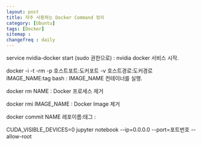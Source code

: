 ```yaml
---
layout: post
title: 자주 사용하는 Docker Command 정리 
category: [Ubuntu]
tags: [Docker]
sitemap :
changefreq : daily
---
```


service nvidia-docker start (sudo 권한으로) : nvidia docker 서비스 시작.

docker -i -t -rm -p 호스트포트:도커포트 -v 호스트경로:도커경로 IMAGE_NAME:tag bash : IMAGE_NAME 컨테이너를 실행.

docker rm NAME : Docker 프로세스 제거

docker rmi IMAGE_NAME : Docker Image 제거

docker commit NAME 레포이름:태그 : 

CUDA_VISIBLE_DEVICES=0 jupyter notebook --ip=0.0.0.0 --port=포트번호 --allow-root

